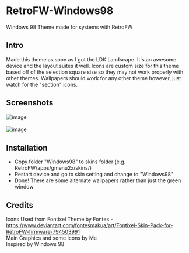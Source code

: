 # RetroFW-Windows98
Windows 98 Theme made for systems with RetroFW

Intro
------------
Made this theme as soon as I got the LDK Landscape. It's an awesome device and the layout suites it well. Icons are custom size for this theme based off of the selection square size so they may not work properly with other themes. Wallpapers should work for any other theme however, just watch for the "section" icons.

Screenshots
------------
![image](https://user-images.githubusercontent.com/18195618/62417609-b9451880-b621-11e9-83ca-164ea2a66ca3.png)
<br><br>
![image](https://user-images.githubusercontent.com/18195618/62417611-c4984400-b621-11e9-9c07-6776fba2be63.png)

Installation
------------
- Copy folder "Windows98" to skins folder (e.g. RetroFW/apps/gmenu2x/skins/)
- Restart device and go to skin setting and change to "Windows98"
- Done! There are some alternate wallpapers rather than just the green window

Credits
------------
Icons Used from Fontixel Theme by Fontes - https://www.deviantart.com/fontesmakua/art/Fontixel-Skin-Pack-for-RetroFW-firmware-794503991
<br>
Main Graphics and some Icons by Me
<br>
Inspired by Windows 98

